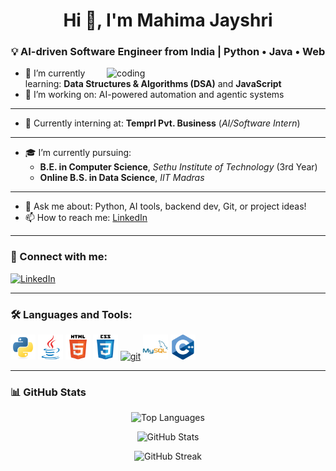 <h1 align="center">Hi 👋, I'm Mahima Jayshri</h1>
<h3 align="center">💡 AI-driven Software Engineer from India | Python • Java • Web</h3>

<img src="https://cdn.dribbble.com/userupload/30832962/file/original-199091f9b19f067153ecd518321a3898.gif" alt="coding" width="350" align="right"/>

- 🌱 I’m currently learning: **Data Structures & Algorithms (DSA)** and **JavaScript**  
- 🔭 I’m working on: AI-powered automation and agentic systems
---
- 💼 Currently interning at: **Temprl Pvt. Business** (*AI/Software Intern*)
---
- 🎓 I’m currently pursuing:  
  - **B.E. in Computer Science**, *Sethu Institute of Technology* (3rd Year)  
  - **Online B.S. in Data Science**, *IIT Madras*
---
- 💬 Ask me about: Python, AI tools, backend dev, Git, or project ideas!  
- 📫 How to reach me: [LinkedIn](https://www.linkedin.com/in/mahima-jayshri)  

---

### 🤝 Connect with me:
<p align="left">
  <a href="https://www.linkedin.com/in/mahima-jayshri" target="_blank">
    <img src="https://raw.githubusercontent.com/rahuldkjain/github-profile-readme-generator/master/src/images/icons/Social/linked-in-alt.svg" alt="LinkedIn" width="40" height="40" />
  </a>
</p>

---

### 🛠️ Languages and Tools:
<p align="left">
  <a href="https://www.python.org" target="_blank"><img src="https://raw.githubusercontent.com/devicons/devicon/master/icons/python/python-original.svg" alt="python" width="40" height="40"/></a>
  <a href="https://www.java.com" target="_blank"><img src="https://raw.githubusercontent.com/devicons/devicon/master/icons/java/java-original.svg" alt="java" width="40" height="40"/></a>
  <a href="https://www.w3.org/html/" target="_blank"><img src="https://raw.githubusercontent.com/devicons/devicon/master/icons/html5/html5-original-wordmark.svg" alt="html" width="40" height="40"/></a>
  <a href="https://www.w3schools.com/css/" target="_blank"><img src="https://raw.githubusercontent.com/devicons/devicon/master/icons/css3/css3-original-wordmark.svg" alt="css" width="40" height="40"/></a>
  <a href="https://git-scm.com/" target="_blank"><img src="https://www.vectorlogo.zone/logos/git-scm/git-scm-icon.svg" alt="git" width="40" height="40"/></a>
  <a href="https://www.mysql.com/" target="_blank"><img src="https://raw.githubusercontent.com/devicons/devicon/master/icons/mysql/mysql-original-wordmark.svg" alt="mysql" width="40" height="40"/></a>
  <a href="https://www.w3schools.com/cpp/" target="_blank"><img src="https://raw.githubusercontent.com/devicons/devicon/master/icons/cplusplus/cplusplus-original.svg" alt="cpp" width="40" height="40"/></a>
</p>

---

### 📊 GitHub Stats

<p align="center">
  <img src="https://github-readme-stats.vercel.app/api/top-langs?username=mahima-jayshri&show_icons=true&locale=en&layout=compact" alt="Top Languages" />
</p>

<p align="center">
  <img src="https://github-readme-stats.vercel.app/api?username=mahima-jayshri&show_icons=true&locale=en" alt="GitHub Stats" />
</p>

<p align="center">
  <img src="https://github-readme-streak-stats.herokuapp.com/?user=mahima-jayshri" alt="GitHub Streak" />
</p>



